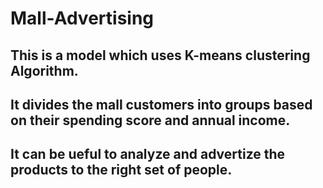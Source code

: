 # Mall-Advertising
## This is a model which uses K-means clustering Algorithm.
## It divides the mall customers into groups based on their spending score and annual income.
## It can be ueful to analyze and advertize the products to the right set of people.
